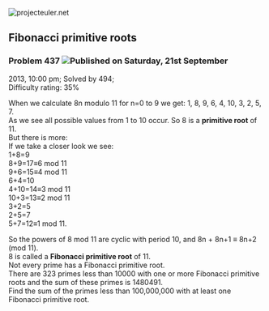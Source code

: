 ![projecteuler.net](images/print_page_logo.png)

## Fibonacci primitive roots

### Problem 437 ![](images/icon_info.png)Published on Saturday, 21st September
2013, 10:00 pm; Solved by 494;  
Difficulty rating: 35%

When we calculate 8n modulo 11 for n=0 to 9 we get: 1, 8, 9, 6, 4, 10, 3, 2,
5, 7.  
As we see all possible values from 1 to 10 occur. So 8 is a **primitive root**
of 11.  
But there is more:  
If we take a closer look we see:  
1+8=9  
8+9=17≡6 mod 11  
9+6=15≡4 mod 11  
6+4=10  
4+10=14≡3 mod 11  
10+3=13≡2 mod 11  
3+2=5  
2+5=7  
5+7=12≡1 mod 11.

So the powers of 8 mod 11 are cyclic with period 10, and 8n \+ 8n+1 ≡ 8n+2
(mod 11).  
8 is called a **Fibonacci primitive root** of 11.  
Not every prime has a Fibonacci primitive root.  
There are 323 primes less than 10000 with one or more Fibonacci primitive
roots and the sum of these primes is 1480491.  
Find the sum of the primes less than 100,000,000 with at least one Fibonacci
primitive root.

  
  

